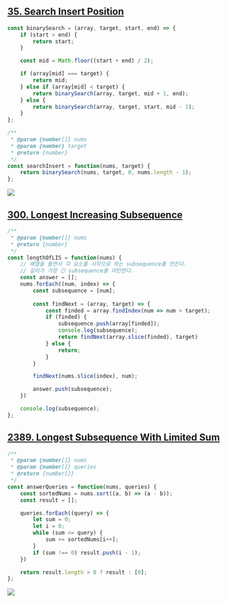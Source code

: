 ## [35. Search Insert Position](https://leetcode.com/problems/search-insert-position/)

```js
const binarySearch = (array, target, start, end) => {
    if (start > end) {
        return start;
    }

    const mid = Math.floor((start + end) / 2);

    if (array[mid] === target) {
        return mid;
    } else if (array[mid] < target) {
        return binarySearch(array, target, mid + 1, end);
    } else {
        return binarySearch(array, target, start, mid - 1);
    }
};

/**
 * @param {number[]} nums
 * @param {number} target
 * @return {number}
 */
const searchInsert = function(nums, target) {
    return binarySearch(nums, target, 0, nums.length - 1);
};
```

![](https://velog.velcdn.com/images/dusdjeks/post/b9e40249-28b1-4305-990f-2b371cb7011b/image.png)


## [300. Longest Increasing Subsequence](https://leetcode.com/problems/longest-increasing-subsequence/)

```js
/**
 * @param {number[]} nums
 * @return {number}
 */
const lengthOfLIS = function(nums) {
    // 배열을 돌면서 각 요소를 시작으로 하는 subsequence를 만든다. 
    // 길이가 가장 긴 subsequence를 리턴한다. 
    const answer = [];
    nums.forEach((num, index) => {
        const subsequence = [num];
        
        const findNext = (array, target) => {
            const finded = array.findIndex(num => num > target); 
            if (finded) {
                subsequence.push(array[finded]);
                console.log(subsequence);
                return findNext(array.slice(finded), target)
            } else {
                return;
            }   
        }

        findNext(nums.slice(index), num);

        answer.push(subsequence);
    })

    console.log(subsequence);
};


```


## [2389. Longest Subsequence With Limited Sum](https://leetcode.com/problems/longest-subsequence-with-limited-sum/)

```js
/**
 * @param {number[]} nums
 * @param {number[]} queries
 * @return {number[]}
 */
const answerQueries = function(nums, queries) {
    const sortedNums = nums.sort((a, b) => (a - b));
    const result = [];

    queries.forEach((query) => {
        let sum = 0;
        let i = 0;
        while (sum <= query) {
            sum += sortedNums[i++];
        }
        if (sum !== 0) result.push(i - 1);
    })

    return result.length > 0 ? result : [0];
};
```

![](https://velog.velcdn.com/images/dusdjeks/post/b7ba116a-a43a-47c9-a5a1-9b5ccc36e79d/image.png)
